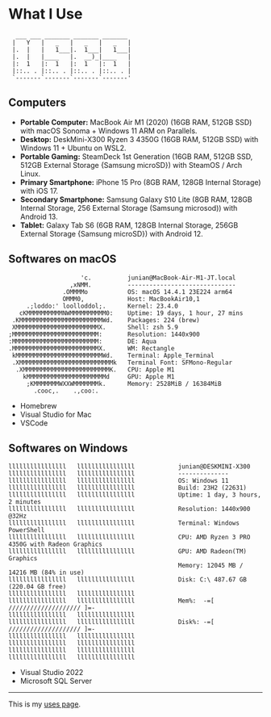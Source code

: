 # What I Use

```
  ___ ___ _______ _______ _______ 
 |   Y   |   _   |   _   |   _   |
 |.  |   |   1___|.  1___|   1___|
 |.  |   |____   |.  __)_|____   |
 |:  1   |:  1   |:  1   |:  1   |
 |::.. . |::.. . |::.. . |::.. . |
 `-------`-------`-------`-------'
```

## Computers

* __Portable Computer:__ MacBook Air M1 (2020) (16GB RAM, 512GB SSD) with macOS Sonoma + Windows 11 ARM on Parallels.
* __Desktop:__ DeskMini-X300 Ryzen 3 4350G (16GB RAM, 512GB SSD) with Windows 11 + Ubuntu on WSL2.
* __Portable Gaming:__ SteamDeck 1st Generation (16GB RAM, 512GB SSD, 512GB External Storage {Samsung microSD}) with SteamOS / Arch Linux.
* __Primary Smartphone:__ iPhone 15 Pro (8GB RAM, 128GB Internal Storage) with iOS 17.
* __Secondary Smartphone:__ Samsung Galaxy S10 Lite (8GB RAM, 128GB Internal Storage, 256 External Storage (Samsung microsod)) with Android 13.
* __Tablet:__ Galaxy Tab S6 (6GB RAM, 128GB Internal Storage, 256GB External Storage {Samsung microSD}) with Android 12.

## Softwares on macOS

```
                    'c.          junian@MacBook-Air-M1-JT.local 
                 ,xNMM.          ------------------------------ 
               .OMMMMo           OS: macOS 14.4.1 23E224 arm64 
               OMMM0,            Host: MacBookAir10,1 
     .;loddo:' loolloddol;.      Kernel: 23.4.0 
   cKMMMMMMMMMMNWMMMMMMMMMM0:    Uptime: 19 days, 1 hour, 27 mins 
 .KMMMMMMMMMMMMMMMMMMMMMMMWd.    Packages: 224 (brew) 
 XMMMMMMMMMMMMMMMMMMMMMMMX.      Shell: zsh 5.9 
;MMMMMMMMMMMMMMMMMMMMMMMM:       Resolution: 1440x900 
:MMMMMMMMMMMMMMMMMMMMMMMM:       DE: Aqua 
.MMMMMMMMMMMMMMMMMMMMMMMMX.      WM: Rectangle 
 kMMMMMMMMMMMMMMMMMMMMMMMMWd.    Terminal: Apple_Terminal 
 .XMMMMMMMMMMMMMMMMMMMMMMMMMMk   Terminal Font: SFMono-Regular 
  .XMMMMMMMMMMMMMMMMMMMMMMMMK.   CPU: Apple M1 
    kMMMMMMMMMMMMMMMMMMMMMMd     GPU: Apple M1 
     ;KMMMMMMMWXXWMMMMMMMk.      Memory: 2528MiB / 16384MiB 
       .cooc,.    .,coo:.
```

- Homebrew
- Visual Studio for Mac
- VSCode

## Softwares on Windows

```
llllllllllllllll   llllllllllllllll            junian@DESKMINI-X300
llllllllllllllll   llllllllllllllll            --------------
llllllllllllllll   llllllllllllllll            OS: Windows 11
llllllllllllllll   llllllllllllllll            Build: 23H2 (22631)
llllllllllllllll   llllllllllllllll            Uptime: 1 day, 3 hours, 2 minutes
llllllllllllllll   llllllllllllllll            Resolution: 1440x900 @32Hz
llllllllllllllll   llllllllllllllll            Terminal: Windows PowerShell
llllllllllllllll   llllllllllllllll            CPU: AMD Ryzen 3 PRO 4350G with Radeon Graphics
llllllllllllllll   llllllllllllllll            GPU: AMD Radeon(TM) Graphics
                                               Memory: 12045 MB / 14216 MB (84% in use)
llllllllllllllll   llllllllllllllll            Disk: C:\ 487.67 GB (220.04 GB free)
llllllllllllllll   llllllllllllllll
llllllllllllllll   llllllllllllllll            Mem%:  -=[ //////////////////// ]=-
llllllllllllllll   llllllllllllllll
llllllllllllllll   llllllllllllllll            Disk%: -=[ //////////////////// ]=-
llllllllllllllll   llllllllllllllll
llllllllllllllll   llllllllllllllll                                            
llllllllllllllll   llllllllllllllll                                            
llllllllllllllll   llllllllllllllll
```
- Visual Studio 2022
- Microsoft SQL Server

----

This is my [uses page](https://uses.tech/).
